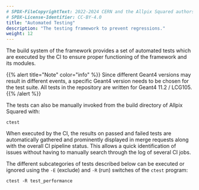 ```yaml
---
# SPDX-FileCopyrightText: 2022-2024 CERN and the Allpix Squared authors
# SPDX-License-Identifier: CC-BY-4.0
title: "Automated Testing"
description: "The testing framework to prevent regressions."
weight: 12
---
```


The build system of the framework provides a set of automated tests which are executed by the CI to ensure proper functioning
of the framework and its modules.

{{% alert title="Note" color="info" %}}
Since different Geant4 versions may result in different events, a specific Geant4 version needs to be chosen for the
test suite. All tests in the repository are written for Geant4 11.2 / LCG105.
{{% /alert %}}

The tests can also be manually invoked from the build directory of Allpix Squared with:

```shell
ctest
```

When executed by the CI, the results on passed and failed tests are automatically gathered and prominently displayed in merge
requests along with the overall CI pipeline status. This allows a quick identification of issues without having to manually
search through the log of several CI jobs.

The different subcategories of tests described below can be executed or ignored using the `-E` (exclude) and `-R` (run)
switches of the `ctest` program:

```shell
ctest -R test_performance
```
